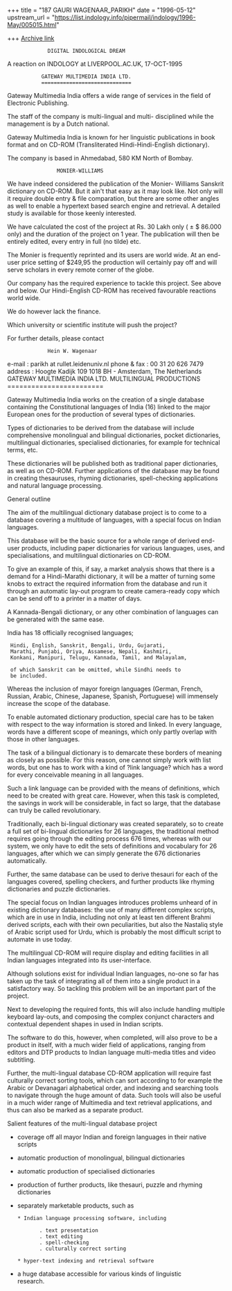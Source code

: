 +++
title = "187 GAURI WAGENAAR_PARIKH"
date = "1996-05-12"
upstream_url = "https://list.indology.info/pipermail/indology/1996-May/005015.html"

+++
[Archive link](https://list.indology.info/pipermail/indology/1996-May/005015.html)

                 DIGITAL INDOLOGICAL DREAM

A reaction on INDOLOGY at LIVERPOOL.AC.UK, 17-OCT-1995


               GATEWAY MULTIMEDIA INDIA LTD.
               =============================

Gateway Multimedia India offers a wide range of services in
the field of Electronic Publishing.

The staff of the company is multi-lingual and multi-
disciplined while the management is by a Dutch national. 

Gateway Multimedia India is known for her linguistic
publications in book format and on CD-ROM (Transliterated
Hindi-Hindi-English dictionary).

The company is based in Ahmedabad, 580 KM North of Bombay.


                    MONIER-WILLIAMS

We have indeed considered the publication of the Monier-
Williams Sanskrit dictionary on CD-ROM. But it ain't that easy
as it may look like. Not only will it require double entry &
file comparation, but there are some other angles as well to
enable a hypertext based search engine and retrieval. A
detailed study is available for those keenly interested.

We have calculated the cost of the project at Rs. 30 Lakh only
( ± $ 86.000 only) and the duration of the project on 1 year.
The publication will then be entirely edited, every entry in
full (no tilde) etc.

The Monier is frequently reprinted and its users are world
wide. At an end-user price setting of $249,95 the production
will certainly pay off and will serve scholars in every remote
corner of the globe.

Our company has the required experience to tackle this
project. See above and below. Our Hindi-English CD-ROM has
received favourable reactions world wide. 

We do however lack the finance.

Which university or scientific institute will push the
project?


For further details, please contact

                 Hein W. Wagenaar

e-mail         : parikh at rullet.leidenuniv.nl
phone & fax    : 00 31 20 626 7479
address        : Hoogte Kadijk 109
                 1018 BH - Amsterdam, The Netherlands
               GATEWAY MULTIMEDIA INDIA LTD. 
                 MULTILINGUAL PRODUCTIONS
                 ========================

Gateway Multimedia India works on the creation of a single
database containing the Constitutional languages of India (16)
linked to the major European ones for the production of
several types of dictionaries. 

Types of dictionaries to be derived from the database will
include comprehensive monolingual and bilingual dictionaries,
pocket dictionaries, multilingual dictionaries, specialised
dictionaries, for example for technical terms, etc. 

These dictionaries will be published both as traditional paper
dictionaries, as well as on CD-ROM. Further applications
of the database may be found in creating thesauruses, rhyming
dictionaries, spell-checking applications and natural language
processing.


General outline

The aim of the multilingual dictionary database project is to
come to a database covering a multitude of languages, with a
special focus on Indian languages. 

This database will be the basic source for a whole range of
derived end-user products, including paper dictionaries for
various languages, uses, and specialisations, and multilingual
dictionaries on CD-ROM. 

To give an example of this, if say, a market analysis shows
that there is a demand for a Hindi-Marathi dictionary, it will
be a matter of turning some knobs to extract the required
information from the database and run it through an automatic
lay-out program to create camera-ready copy which can be send
off to a printer in a matter of days. 

A Kannada-Bengali dictionary, or any other combination of
languages can be generated with the same ease.

India has 18 officially recognised languages; 

     Hindi, English, Sanskrit, Bengali, Urdu, Gujarati,
     Marathi, Punjabi, Oriya, Assamese, Nepali, Kashmiri,
     Konkani, Manipuri, Telugu, Kannada, Tamil, and Malayalam,

     of which Sanskrit can be omitted, while Sindhi needs to
     be included. 

Whereas the inclusion of mayor foreign languages (German,
French, Russian, Arabic, Chinese, Japanese, Spanish,
Portuguese) will immensely increase the scope of the database.

To enable automated dictionary production, special care has to
be taken with respect to the way information is stored and
linked. In every language, words have a different scope of
meanings, which only partly overlap with those in other
languages. 

The task of a bilingual dictionary is to demarcate these
borders of meaning as closely as possible. For this reason,
one cannot simply work with list words, but one has to work
with a kind of ?link language? which has a word for every
conceivable meaning in all languages. 

Such a link language can be provided with the means of
definitions, which need to be created with great care.
However, when this task is completed, the savings in work will
be considerable, in fact so large, that the database can truly
be called revolutionary. 

Traditionally, each bi-lingual dictionary was created
separately, so to create a full set of bi-lingual dictionaries
for 26 languages, the traditional method requires going
through the editing process 676 times, whereas with our
system, we only have to edit the sets of definitions and
vocabulary for 26 languages, after which we can simply
generate the 676 dictionaries automatically. 

Further, the same database can be used to derive thesauri for
each of the languages covered, spelling checkers, and further
products like rhyming dictionaries and puzzle dictionaries.

The special focus on Indian languages introduces problems
unheard of in existing dictionary databases: the use of many
different complex scripts, which are in use in India,
including not only at least ten different Brahmi derived
scripts, each with their own peculiarities, but also the
Nastaliq style of Arabic script used for Urdu, which is
probably the most difficult script to automate in use today.  

The multilingual CD-ROM will require display and editing
facilities in all Indian languages integrated into its
user-interface. 

Although solutions exist for individual Indian languages,
no-one so far has taken up the task of integrating all of them
into a single product in a satisfactory way. So tackling this
problem will be an important part of the project. 

Next to developing the required fonts, this will also include
handling multiple keyboard lay-outs, and composing the complex
conjunct characters and contextual dependent shapes in used in
Indian scripts. 

The software to do this, however, when completed, will also
prove to be a product in itself, with a much wider field of
applications, ranging from editors and DTP products to Indian
language multi-media titles and video subtitling.

Further, the multi-lingual database CD-ROM application will
require fast culturally correct sorting tools, which can sort
according to for example the Arabic or Devanagari alphabetical
order, and indexing and searching tools to navigate through
the huge amount of data. Such tools will also be useful in a
much wider range of Multimedia and text retrieval
applications, and thus can also be marked as a separate
product.

Salient features of the multi-lingual database project

* coverage off all mayor Indian and foreign languages in their 
  native scripts
* automatic production of monolingual, bilingual dictionaries
* automatic production of specialised dictionaries
* production of further products, like thesauri, puzzle and
  rhyming dictionaries
* separately marketable products, such as

      * Indian language processing software, including

             . text presentation
             . text editing
             . spell-checking
             . culturally correct sorting

      * hyper-text indexing and retrieval software

* a huge database accessible for various kinds of linguistic   
  research.





